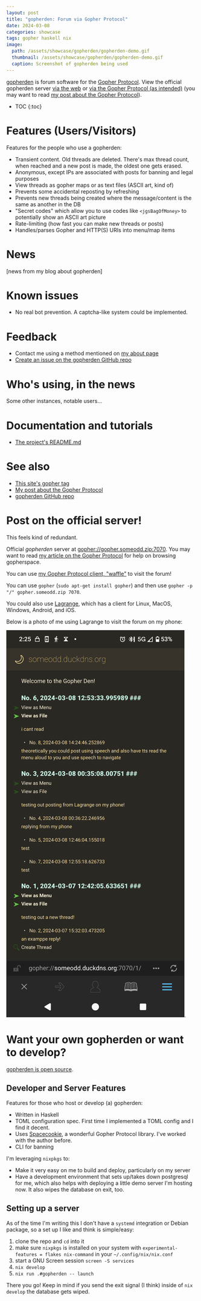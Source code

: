 ```yaml
---
layout: post
title: "gopherden: Forum via Gopher Protocol"
date: 2024-03-08
categories: showcase
tags: gopher haskell nix
image:
  path: /assets/showcase/gopherden/gopherden-demo.gif
  thumbnail: /assets/showcase/gopherden/gopherden-demo.gif
  caption: Screenshot of gopherden being used
---
```


[gopherden](https://github.com/someodd/gopherden/) is forum software for the [Gopher Protocol](/tags/gopher). View the official gopherden server [via the web](https://gopher.floodgap.com/gopher/gw?a=gopher%3A%2F%2Fgopher.someodd.zip%3A7070%2F) or [via the Gopher Protocol (as intended)](gopher://gopher.someodd.zip:7070/) (you may want to read [my post about the Gopher Protocol](/notes/gopher)).

* TOC
{:toc}
# Features (Users/Visitors)

Features for the people who use a gopherden:

* Transient content. Old threads are deleted. There's max thread count, when reached and a new post is made, the oldest one gets erased.
* Anonymous, except IPs are associated with posts for banning and legal purposes
* View threads as gopher maps or as text files (ASCII art, kind of)
* Prevents some accidental reposting by refreshing
* Prevents new threads being created where the message/content is the same as another in the DB
* "Secret codes" which allow you to use codes like `<jgsBagOfMoney>` to potentially show an ASCII art picture
* Rate-limiting (how fast you can make new threads or posts)
* Handles/parses Gopher and HTTP(S) URIs into menu/map items

# News

[news from my blog about gopherden]

# Known issues

* No real bot prevention. A captcha-like system could be implemented.

# Feedback

* Contact me using a method mentioned on [my about page](/about)
* [Create an issue on the gopherden GitHub repo](https://github.com/someodd/gopherden/issues)

# Who's using, in the news

Some other instances, notable users...

# Documentation and tutorials

* [The project's README.md](https://github.com/someodd/gopherden/blob/master/README.md)

# See also

* [This site's gopher tag](/tags/gopher)
* [My post about the Gopher Protocol](/notes/gopher)
* [gopherden GitHub repo](https://github.com/someodd/gopherden)

# Post on the official server!

This feels kind of redundant.

Official *gopherden* server at [gopher://gopher.someodd.zip:7070](gopher://gopher.someodd.zip:7070). You may want to read [my article on the Gopher Protocol](/notes/gopher) for help on browsing gopherspace.

You can use [my Gopher Protocol client, "waffle"](/showcase/waffle) to visit the forum!

You can use `gopher` (`sudo apt-get install gopher`) and then use `gopher -p "/" gopher.someodd.zip 7070`.

You could also use [Lagrange](https://gmi.skyjake.fi/lagrange/), which has a
client for Linux, MacOS, Windows, Android, and iOS.

Below is a photo of me using Lagrange to visit the forum on my phone:

![Langrange client on a phone, visiting a gopherden forum](/assets/showcase/gopherden/lagrange-gopherden-phone.png).

# Want your own gopherden or want to develop?

[gopherden is open source](https://github.com/someodd/gopherden).

## Developer and Server Features

Features for those who host or develop (a) gopherden:

* Written in Haskell
* TOML configuration spec. First time I implemented a TOML config and I find it decent.
* Uses [Spacecookie](https://github.com/sternenseemann/spacecookie), a wonderful Gopher Protocol library. I've worked with the author before.
* CLI for banning

I'm leveraging `nixpkgs` to:

  * Make it very easy on me to build and deploy, particularly on my server
  * Have a development environment that sets up/takes down postgresql for
    me, which also helps with deploying a little demo server I'm hosting
    now. It also wipes the database on exit, too.

## Setting up a server

As of the time I'm writing this I don't have a `systemd` integration or Debian
package, so a set up I like and think is simple/easy:

1. clone the repo and `cd` into it
1. make sure `nixpkgs` is installed on your
   system with `experimental-features = flakes nix-command` in your
   `~/.config/nix/nix.conf`
1. start a GNU Screen session `screen -S services`
1. `nix develop`
1. `nix run .#gopherden -- launch`

There you go! Keep in mind if you send the exit signal (I think) inside of `nix
develop` the database gets wiped.
